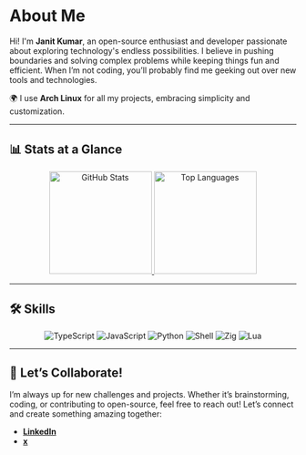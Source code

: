 # About Me

Hi! I'm **Janit Kumar**, an open-source enthusiast and developer passionate about exploring technology's endless possibilities. I believe in pushing boundaries and solving complex problems while keeping things fun and efficient. When I’m not coding, you’ll probably find me geeking out over new tools and technologies.

🌍 I use **Arch Linux** for all my projects, embracing simplicity and customization.

---

## 📊 Stats at a Glance

<div align="center">
  <a href="https://github.com/vhyran">
    <img height="180em" src="https://github-readme-stats.vercel.app/api?username=vhyran&theme=transparent&hide_border=true" alt="GitHub Stats"/>
  </a>
  <a href="https://github.com/vhyran">
    <img height="180em" src="https://github-readme-stats.vercel.app/api/top-langs?username=vhyran&layout=compact&langs_count=10&card_width=320&theme=transparent&hide_border=true" alt="Top Languages"/>
  </a>
</div>

---

## 🛠️ Skills

<div align="center">
  <img src="https://img.shields.io/badge/TypeScript-3178C6?style=for-the-badge&logo=typescript&logoColor=ffffff" alt="TypeScript" />
  <img src="https://img.shields.io/badge/JavaScript-F7DF1E?style=for-the-badge&logo=javascript&logoColor=000000" alt="JavaScript" />
  <img src="https://img.shields.io/badge/Python-3776AB?style=for-the-badge&logo=python&logoColor=ffffff" alt="Python" />
  <img src="https://img.shields.io/badge/Shell-4EAA25?style=for-the-badge&logo=gnu-bash&logoColor=ffffff" alt="Shell" />
  <img src="https://img.shields.io/badge/Zig-F7A41D?style=for-the-badge&logo=zig&logoColor=ffffff" alt="Zig" />
  <img src="https://img.shields.io/badge/Lua-2C2D72?style=for-the-badge&logo=lua&logoColor=ffffff" alt="Lua" />
</div>

---

## 🤝 Let’s Collaborate!

I’m always up for new challenges and projects. Whether it’s brainstorming, coding, or contributing to open-source, feel free to reach out! Let’s connect and create something amazing together:

- [**LinkedIn**](https://www.linkedin.com/in/janit-k-6ba110264/)  
- [**x**](https://x.com/vhyran)  
